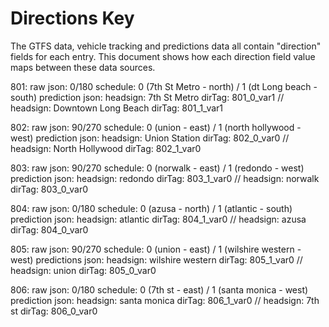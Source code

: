 # Directions Key

The GTFS data, vehicle tracking and predictions data all contain "direction" fields for each entry. This document shows how each direction field value maps between these data sources.

801:
    raw json: 0/180
    schedule: 0 (7th St Metro - north) / 1 (dt Long beach - south)
    prediction json:
        headsign: 7th St Metro
        dirTag: 801_0_var1
        //
        headsign: Downtown Long Beach
        dirTag: 801_1_var1

802:
    raw json: 90/270
    schedule: 0 (union - east) / 1 (north hollywood - west)
    prediction json:
        headsign: Union Station
        dirTag: 802_0_var0
        //
        headsign: North Hollywood
        dirTag: 802_1_var0

803:
    raw json: 90/270
    schedule: 0 (norwalk - east) / 1 (redondo - west)
    prediction json:
        headsign: redondo
        dirTag: 803_1_var0
        //
        headsign: norwalk
        dirTag: 803_0_var0

804:
    raw json: 0/180
    schedule: 0 (azusa - north) / 1 (atlantic - south)
    prediction json:
        headsign: atlantic
        dirTag: 804_1_var0
        //
        headsign: azusa
        dirTag: 804_0_var0
    
805:
    raw json: 90/270
    schedule: 0 (union - east) / 1 (wilshire western - west)
    predictions json:
        headsign: wilshire western
        dirTag: 805_1_var0
        //
        headsign: union
        dirTag: 805_0_var0

806:
    raw json: 0/180
    schedule: 0 (7th st - east) / 1 (santa monica - west)
    prediction json:
        headsign: santa monica
        dirTag: 806_1_var0
        //
        headsign: 7th st
        dirTag: 806_0_var0
    